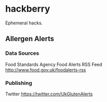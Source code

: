 # hackberry
Ephemeral hacks.

## Allergen Alerts

### Data Sources

Food Standards Agency Food Alerts RSS Feed
http://www.food.gov.uk/foodalerts-rss

### Publishing

Twitter
https://twitter.com/UkGlutenAlerts


